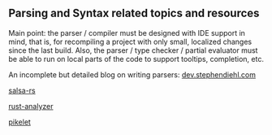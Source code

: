 ## Parsing and Syntax related topics and resources

Main point: the parser / compiler must be designed with IDE support in mind, that is, for recompiling a project with only small, localized changes since the last build. Also, the parser / type checker / partial evaluator must be able to run on local parts of the code to support tooltips, completion, etc. 

An incomplete but detailed blog on writing parsers:
[dev.stephendiehl.com](http://dev.stephendiehl.com/fun/index.html)

[salsa-rs](https://github.com/salsa-rs)

[rust-analyzer](https://github.com/rust-analyzer/rust-analyzer)

[pikelet](https://github.com/pikelet-lang/pikelet)
